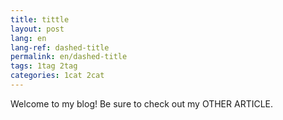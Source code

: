 ```yaml
---
title: tittle
layout: post
lang: en
lang-ref: dashed-title
permalink: en/dashed-title
tags: 1tag 2tag
categories: 1cat 2cat
---
```


Welcome to my blog! Be sure to check out my OTHER ARTICLE.